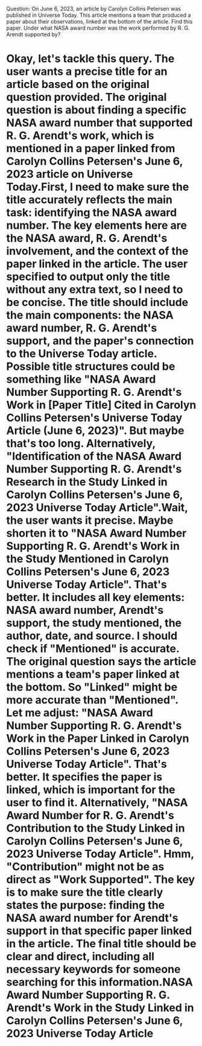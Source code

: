 Question: On June 6, 2023, an article by Carolyn Collins Petersen was published in Universe Today. This article mentions a team that produced a paper about their observations, linked at the bottom of the article. Find this paper. Under what NASA award number was the work performed by R. G. Arendt supported by?

# Okay, let's tackle this query. The user wants a precise title for an article based on the original question provided. The original question is about finding a specific NASA award number that supported R. G. Arendt's work, which is mentioned in a paper linked from Carolyn Collins Petersen's June 6, 2023 article on Universe Today.First, I need to make sure the title accurately reflects the main task: identifying the NASA award number. The key elements here are the NASA award, R. G. Arendt's involvement, and the context of the paper linked in the article. The user specified to output only the title without any extra text, so I need to be concise. The title should include the main components: the NASA award number, R. G. Arendt's support, and the paper's connection to the Universe Today article. Possible title structures could be something like "NASA Award Number Supporting R. G. Arendt's Work in [Paper Title] Cited in Carolyn Collins Petersen's Universe Today Article (June 6, 2023)". But maybe that's too long. Alternatively, "Identification of the NASA Award Number Supporting R. G. Arendt's Research in the Study Linked in Carolyn Collins Petersen's June 6, 2023 Universe Today Article".Wait, the user wants it precise. Maybe shorten it to "NASA Award Number Supporting R. G. Arendt's Work in the Study Mentioned in Carolyn Collins Petersen's June 6, 2023 Universe Today Article". That's better. It includes all key elements: NASA award number, Arendt's support, the study mentioned, the author, date, and source. I should check if "Mentioned" is accurate. The original question says the article mentions a team's paper linked at the bottom. So "Linked" might be more accurate than "Mentioned". Let me adjust: "NASA Award Number Supporting R. G. Arendt's Work in the Paper Linked in Carolyn Collins Petersen's June 6, 2023 Universe Today Article". That's better. It specifies the paper is linked, which is important for the user to find it. Alternatively, "NASA Award Number for R. G. Arendt's Contribution to the Study Linked in Carolyn Collins Petersen's June 6, 2023 Universe Today Article". Hmm, "Contribution" might not be as direct as "Work Supported". The key is to make sure the title clearly states the purpose: finding the NASA award number for Arendt's support in that specific paper linked in the article. The final title should be clear and direct, including all necessary keywords for someone searching for this information.</think>NASA Award Number Supporting R. G. Arendt's Work in the Study Linked in Carolyn Collins Petersen's June 6, 2023 Universe Today Article

